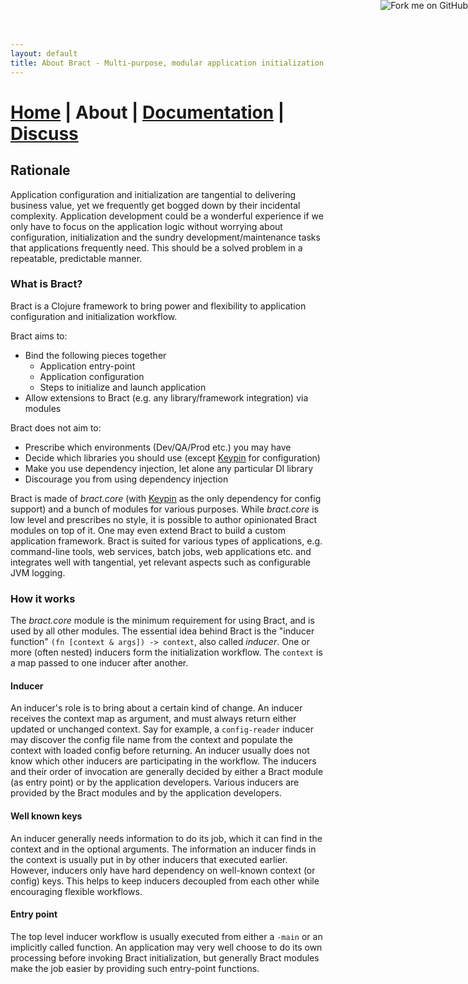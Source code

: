 ```yaml
---
layout: default
title: About Bract - Multi-purpose, modular application initialization framework for Clojure
---
```

# [Home](/) | About | [Documentation](/documentation.html) | [Discuss](/discuss.html)

## Rationale

Application configuration and initialization are tangential to delivering business value, yet we frequently get bogged
down by their incidental complexity. Application development could be a wonderful experience if we only have to focus
on the application logic without worrying about configuration, initialization and the sundry development/maintenance
tasks that applications frequently need. This should be a solved problem in a repeatable, predictable manner.


### What is Bract?

Bract is a Clojure framework to bring power and flexibility to application configuration and initialization workflow.

Bract aims to:

- Bind the following pieces together
  - Application entry-point
  - Application configuration
  - Steps to initialize and launch application
- Allow extensions to Bract (e.g. any library/framework integration) via modules

Bract does not aim to:

- Prescribe which environments (Dev/QA/Prod etc.) you may have
- Decide which libraries you should use (except [Keypin](https://github.com/kumarshantanu/keypin) for configuration)
- Make you use dependency injection, let alone any particular DI library
- Discourage you from using dependency injection


Bract is made of _bract.core_ (with [Keypin](https://github.com/kumarshantanu/keypin) as the only dependency for config
support) and a bunch of modules for various purposes. While _bract.core_ is low level and prescribes no style, it is
possible to author opinionated Bract modules on top of it. One may even extend Bract to build a custom application
framework. Bract is suited for various types of applications, e.g. command-line tools, web services, batch jobs, web
applications etc. and integrates well with tangential, yet relevant aspects such as configurable JVM logging.


### How it works

The _bract.core_ module is the minimum requirement for using Bract, and is used by all other modules. The essential
idea behind Bract is the "inducer function" `(fn [context & args]) -> context`, also called _inducer_. One or more
(often nested) inducers form the initialization workflow. The `context` is a map passed to one inducer after another.

#### Inducer

An inducer's role is to bring about a certain kind of change. An inducer receives the context map as argument, and must
always return either updated or unchanged context. Say for example, a `config-reader` inducer may discover the config
file name from the context and populate the context with loaded config before returning. An inducer usually does not
know which other inducers are participating in the workflow. The inducers and their order of invocation are generally
decided by either a Bract module (as entry point) or by the application developers. Various inducers are provided by
the Bract modules and by the application developers.

#### Well known keys

An inducer generally needs information to do its job, which it can find in the context and in the optional arguments.
The information an inducer finds in the context is usually put in by other inducers that executed earlier. However,
inducers only have hard dependency on well-known context (or config) keys. This helps to keep inducers decoupled from
each other while encouraging flexible workflows.

#### Entry point

The top level inducer workflow is usually executed from either a `-main` or an implicitly called function. An
application may very well choose to do its own processing before invoking Bract initialization, but generally Bract
modules make the job easier by providing such entry-point functions.

<a href='https://github.com/bract'><img style='position: absolute; top: 0; right: 0; border: 0;' src='https://camo.githubusercontent.com/652c5b9acfaddf3a9c326fa6bde407b87f7be0f4/68747470733a2f2f73332e616d617a6f6e6177732e636f6d2f6769746875622f726962626f6e732f666f726b6d655f72696768745f6f72616e67655f6666373630302e706e67' alt='Fork me on GitHub' data-canonical-src='https://s3.amazonaws.com/github/ribbons/forkme_right_orange_ff7600.png'></a>
